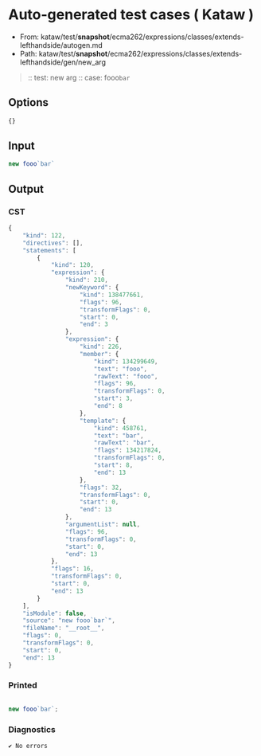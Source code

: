 # Auto-generated test cases ( Kataw )
- From: kataw/test/__snapshot__/ecma262/expressions/classes/extends-lefthandside/autogen.md
- Path: kataw/test/__snapshot__/ecma262/expressions/classes/extends-lefthandside/gen/new_arg
> :: test: new arg
> :: case: fooo`bar`
## Options

`````js
{}
`````
## Input

`````js
new fooo`bar`
`````
## Output

### CST

```javascript
{
    "kind": 122,
    "directives": [],
    "statements": [
        {
            "kind": 120,
            "expression": {
                "kind": 210,
                "newKeyword": {
                    "kind": 138477661,
                    "flags": 96,
                    "transformFlags": 0,
                    "start": 0,
                    "end": 3
                },
                "expression": {
                    "kind": 226,
                    "member": {
                        "kind": 134299649,
                        "text": "fooo",
                        "rawText": "fooo",
                        "flags": 96,
                        "transformFlags": 0,
                        "start": 3,
                        "end": 8
                    },
                    "template": {
                        "kind": 458761,
                        "text": "bar",
                        "rawText": "bar",
                        "flags": 134217824,
                        "transformFlags": 0,
                        "start": 8,
                        "end": 13
                    },
                    "flags": 32,
                    "transformFlags": 0,
                    "start": 0,
                    "end": 13
                },
                "argumentList": null,
                "flags": 96,
                "transformFlags": 0,
                "start": 0,
                "end": 13
            },
            "flags": 16,
            "transformFlags": 0,
            "start": 0,
            "end": 13
        }
    ],
    "isModule": false,
    "source": "new fooo`bar`",
    "fileName": "__root__",
    "flags": 0,
    "transformFlags": 0,
    "start": 0,
    "end": 13
}
```

### Printed

```javascript

new fooo`bar`;
```

### Diagnostics

```javascript
✔ No errors
```

